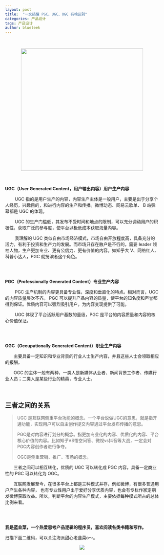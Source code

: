 ```yaml
---
layout: post
title:  "一文搞懂 PGC、UGC、OGC 有啥区别"
categories: 产品设计
tags: 产品设计
author: blueleek
---
```

 
 
 
 
 &emsp;&emsp; 
 
 <div style="text-align: center">
 <img width = "400" src="https://img-blog.csdnimg.cn/20200721162707907.png?x-oss-process=image/watermark,type_ZmFuZ3poZW5naGVpdGk,shadow_10,text_aHR0cHM6Ly9ibG9nLmNzZG4ubmV0L2hodGh3eA==,size_16,color_FFFFFF,t_70"/>
 </div>

 










<br/>



<br/>

**UGC（User Generated Content，用户输出内容）用户生产内容**

 &emsp;&emsp; UGC 指的是用户生产的内容，内容生产主体是一般用户，主要是出于分享个人经历，兴趣目的，和进行内容的生产和传播。微博动态、网易云歌单、 B 站弹幕都是 UGC 的体现。

 &emsp;&emsp; UGC 的生产门槛低，其发布不受时间和地点的限制，可以充分调动用户的积极性，获取广泛的参与度，使平台以极低成本获取海量内容。

 &emsp;&emsp; 我理解的 UGC 类似自由市场经济模式，市场自由开放程度高，具备充分的活力，有利于投资和生产力的发展。而市场只存在散户是不行的，需要 leader 领袖人物，生产更加专业、更有公信力、更有价值的内容。如知乎大 V、网络红人、科普小达人，PGC 就扮演者这个角色。

<br/>



<br/>

**PGC（Professionally Generated Content）专业生产内容**
<br/>

 &emsp;&emsp; PGC 生产机制的内容更具备专业性，深度和垂直化的特点。相对而言，UGC 的内容质量层次不齐。
PGC 可以提升产品内容的质量，使平台的知名度和声誉都得到保证。优质内容可以强烈吸引用户，为内容变现提供了可能。

 &emsp;&emsp; UGC 体现了平台活跃用户基数的量级，PGC 是平台的内容质量和内容的核心价值保证。



<br/>



<br/>

**OGC（Occupationally Generated Content）职业生产内容**

 &emsp;&emsp;主要具备一定知识和专业背景的行业人士生产内容，并且这些人士会领取相应的报酬。

 &emsp;&emsp;OGC 的主体一般有两种，一类人是新媒体从业者、新闻背景工作者、传媒行业人员；二类人是某些行业的精英，专业人士。


<br/>

## 三者之间的关系
>UGC 是互联网侧重平台功能的概念。一个平台说做UGC的意思，就是指开通功能，实现用户可以自主创作提交内容通过平台发布传播的意思。
>
>PGC是对内容进行划分的概念。指更加专业化的内容、优质化的内容、平台核心价值的内容。比如知乎VS悟空问答、微视vs抖音等大战，一定会对PGC内容创作者进行争夺。
>
>OGC是侧重营销、推广、市场的概念。


 &emsp;&emsp;三者之间可以相互转化，优质的 UGC 可以转化成 PGC 内容，具备一定商业性的 PGC 可以转化为 OGC。
 
 &emsp;&emsp;互联网发展至今，在很多平台上都是三种模式并存，例如微博，有很多普通用户产生各种内容，
也有专业性用户出于爱好分享优质内容，也会有专栏作家定期发微博获取收益。所以，判断平台的内容生产模式，主要依据每种模式所占的总体比例来看。


<br/>
<br/>

**我是蓝韭菜，一个热爱思考产品逻辑的程序员，喜欢阅读各类书籍和写作。**

扫描下面二维码，可以关注海派甜心老韭菜o～。<br/>
<div style="text-align: center">
<img src="https://pic1.zhimg.com/80/v2-e9a8c6db60c6ed251ad46fa464063dac_hd.jpg"/>
</div>

